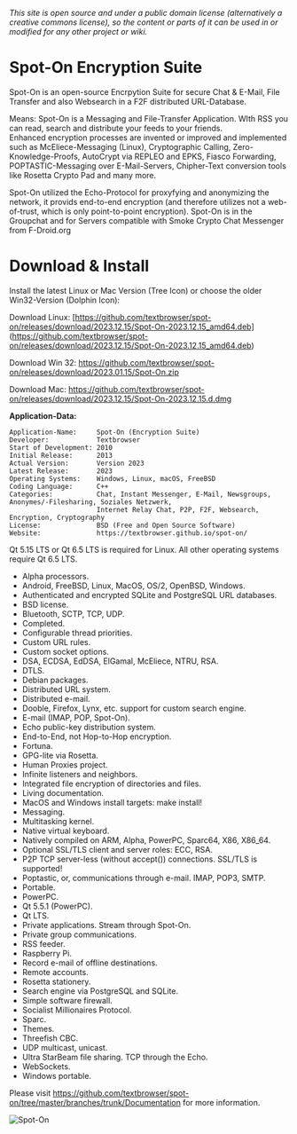 *This site is open source and under a public domain license (alternatively a creative commons license), so the content or parts of it can be used in or modified for any other project or wiki.*

# Spot-On Encryption Suite

Spot-On is an open-source Encrpytion Suite for secure Chat & E-Mail, File Transfer and also Websearch in a F2F distributed URL-Database.

Means: Spot-On is a Messaging and File-Transfer Application. WIth RSS you can read, search and distribute your feeds to your friends.  
Enhanced encryption processes are invented or improved and implemented such as McEliece-Messaging (Linux), Cryptographic Calling, Zero-Knowledge-Proofs, AutoCrypt via REPLEO and EPKS, Fiasco Forwarding, POPTASTIC-Messaging over E-Mail-Servers, Chipher-Text conversion tools like Rosetta Crypto Pad and many more.  

Spot-On utilized the Echo-Protocol for proxyfying and anonymizing the network, it provids end-to-end encryption (and therefore utilizes not a web-of-trust, which is only point-to-point encryption). Spot-On is in the Groupchat and for Servers compatible with Smoke Crypto Chat Messenger from F-Droid.org

# Download & Install

Install the latest Linux or Mac Version (Tree Icon) or choose the older Win32-Version (Dolphin Icon):

Download Linux: [https://github.com/textbrowser/spot-on/releases/download/2023.12.15/Spot-On-2023.12.15_amd64.deb] (https://github.com/textbrowser/spot-on/releases/download/2023.12.15/Spot-On-2023.12.15_amd64.deb)

Download Win 32: https://github.com/textbrowser/spot-on/releases/download/2023.01.15/Spot-On.zip

Download Mac: https://github.com/textbrowser/spot-on/releases/download/2023.12.15/Spot-On-2023.12.15.d.dmg


**Application-Data:**
```
Application-Name:     Spot-On (Encryption Suite)
Developer:            Textbrowser
Start of Development: 2010	
Initial Release:      2013
Actual Version:       Version 2023
Latest Release:       2023
Operating Systems:    Windows, Linux, macOS, FreeBSD
Coding Language:      C++
Categories:           Chat, Instant Messenger, E-Mail, Newsgroups, Anonymes/-Filesharing, Soziales Netzwerk,
                      Internet Relay Chat, P2P, F2F, Websearch, Encryption, Cryptography
License:              BSD (Free and Open Source Software)
Website:              https://textbrowser.github.io/spot-on/
```

Qt 5.15 LTS or Qt 6.5 LTS is required for Linux. All other operating systems require Qt 6.5 LTS.

<ul>
<li>Alpha processors.</li>
<li>Android, FreeBSD, Linux, MacOS, OS/2, OpenBSD, Windows.</li>
<li>Authenticated and encrypted SQLite and PostgreSQL URL databases.</li>
<li>BSD license.</li>
<li>Bluetooth, SCTP, TCP, UDP.</li>
<li>Completed.</li>
<li>Configurable thread priorities.</li>
<li>Custom URL rules.</li>
<li>Custom socket options.</li>
<li>DSA, ECDSA, EdDSA, ElGamal, McEliece, NTRU, RSA.</li>
<li>DTLS.</li>
<li>Debian packages.</li>
<li>Distributed URL system.</li>
<li>Distributed e-mail.</li>
<li>Dooble, Firefox, Lynx, etc. support for custom search engine.</li>
<li>E-mail (IMAP, POP, Spot-On).</li>
<li>Echo public-key distribution system.</li>
<li>End-to-End, not Hop-to-Hop encryption.</li>
<li>Fortuna.</li>
<li>GPG-lite via Rosetta.</li>
<li>Human Proxies project.</li>
<li>Infinite listeners and neighbors.</li>
<li>Integrated file encryption of directories and files.</li>
<li>Living documentation.</li>
<li>MacOS and Windows install targets: make install!</li>
<li>Messaging.</li>
<li>Multitasking kernel.</li>
<li>Native virtual keyboard.</li>
<li>Natively compiled on ARM, Alpha, PowerPC, Sparc64, X86, X86_64.</li>
<li>Optional SSL/TLS client and server roles: ECC, RSA.</li>
<li>P2P TCP server-less (without accept()) connections.
    SSL/TLS is supported!</li>
<li>Poptastic, or, communications through e-mail. IMAP, POP3, SMTP.</li>
<li>Portable.</li>
<li>PowerPC.</li>
<li>Qt 5.5.1 (PowerPC).</li>
<li>Qt LTS.</li>
<li>Private applications. Stream through Spot-On.</li>
<li>Private group communications.</li>
<li>RSS feeder.</li>
<li>Raspberry Pi.</li>
<li>Record e-mail of offline destinations.</li>
<li>Remote accounts.</li>
<li>Rosetta stationery.</li>
<li>Search engine via PostgreSQL and SQLite.</li>
<li>Simple software firewall.</li>
<li>Socialist Millionaires Protocol.</li>
<li>Sparc.</li>
<li>Themes.</li>
<li>Threefish CBC.</li>
<li>UDP multicast, unicast.</li>
<li>Ultra StarBeam file sharing. TCP through the Echo.</li>
<li>WebSockets.</li>
<li>Windows portable.</li>
</ul>

Please visit https://github.com/textbrowser/spot-on/tree/master/branches/trunk/Documentation for more information.

![Spot-On](https://github.com/textbrowser/spot-on/blob/master/Wiki/spot-on-android.png)
